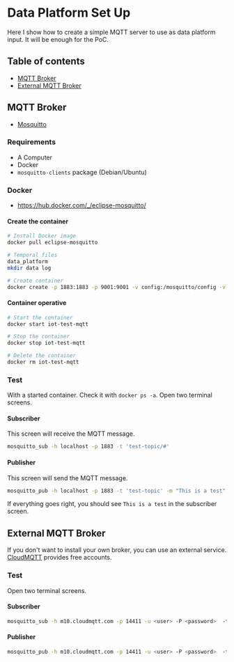 # Data Platform Set Up

Here I show how to create a simple MQTT server to use as data platform input. It will be enough for the PoC.

## Table of contents
* [MQTT Broker](#broker)
* [External MQTT Broker](#external-broker)



## MQTT Broker <a name="broker"></a>

* [Mosquitto](https://mosquitto.org/)

### Requirements <a name="requirements"></a>
* A Computer
* Docker
* `mosquitto-clients` package (Debian/Ubuntu)


### Docker
* https://hub.docker.com/_/eclipse-mosquitto/

#### Create the container
```bash
# Install Docker image
docker pull eclipse-mosquitto

# Temporal files
data_platform
mkdir data log

# Create container
docker create -p 1883:1883 -p 9001:9001 -v config:/mosquitto/config -v data:/mosquitto/data -v log:/mosquitto/log --name iot-test-mqtt eclipse-mosquitto
```

#### Container operative
```bash
# Start the container
docker start iot-test-mqtt

# Stop the container
docker stop iot-test-mqtt

# Delete the container
docker rm iot-test-mqtt
```

### Test <a name="test"></a>
With a started container. Check it with `docker ps -a`.
Open two terminal screens.

#### Subscriber
This screen will receive the MQTT message.
```bash
mosquitto_sub -h localhost -p 1883 -t 'test-topic/#'
```

#### Publisher
This screen will send the MQTT message.
```bash
mosquitto_pub -h localhost -p 1883 -t 'test-topic' -m "This is a test"
```

If everything goes right, you should see `This is a test` in the subscriber screen.


## External MQTT Broker <a name="external-broker"></a>
If you don't want to install your own broker, you can use an external service. [CloudMQTT](cloudmqtt.com) provides free accounts.


### Test
Open two terminal screens.

#### Subscriber
``` bash
mosquitto_sub -h m10.cloudmqtt.com -p 14411 -u <user> -P <password>  -t 'test-topic/#'
```

#### Publisher
``` bash
mosquitto_pub -h m10.cloudmqtt.com -p 14411 -u <user> -P <password>  -t 'test-topic' -m "remote"
```
